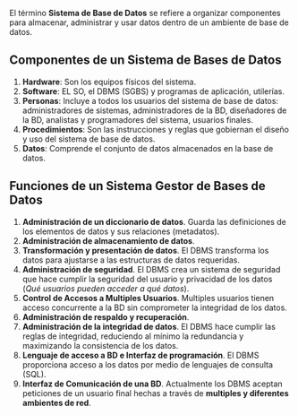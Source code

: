 El término **Sistema de Base de Datos** se refiere a organizar componentes para almacenar, administrar y usar datos dentro de un ambiente de base de datos. 


## Componentes de un Sistema de Bases de Datos
1. **Hardware**: Son los equipos físicos del sistema.
2. **Software**: EL SO, el DBMS (SGBS) y programas de aplicación, utilerías.
3. **Personas**: Incluye a todos los usuarios del sistema de base de datos: administradores de sistemas, administradores de la BD, diseñadores de la BD, analistas y programadores del sistema, usuarios finales.
4. **Procedimientos**: Son las instrucciones y reglas que gobiernan el diseño y uso del sistema de base de datos.
5. **Datos**: Comprende el conjunto de datos almacenados en la base de datos.

## Funciones de un Sistema Gestor de Bases de Datos
1. **Administración de un diccionario de datos**. Guarda las definiciones de los elementos de datos y sus relaciones (metadatos).
2. **Administración de almacenamiento de datos**.
3. **Transformación y presentación de datos**. El DBMS transforma los datos para ajustarse a las estructuras de datos requeridas.
4. **Administración de seguridad**. El DBMS crea un sistema de seguridad que hace cumplir la seguridad del usuario y privacidad de los datos (*Qué usuarios pueden acceder a qué datos*).
5. **Control de Accesos a Multiples Usuarios**. Multiples usuarios tienen acceso concurrente a la BD sin comprometer la integridad de los datos.
6. **Administración de respaldo y recuperación**.
7. **Administración de la integridad de datos**. El DBMS hace cumplir las reglas de integridad, reduciendo al mínimo la redundancia y maximizando la consistencia de los datos.
8. **Lenguaje de acceso a BD e Interfaz de programación**. El DBMS proporciona acceso a los datos por medio de lenguajes de consulta (SQL).
9. **Interfaz de Comunicación de una BD**. Actualmente los DBMS aceptan peticiones de un usuario final hechas a través de **multiples y diferentes ambientes de red**.

